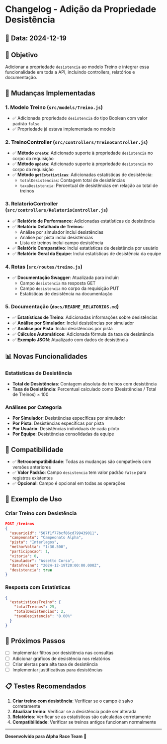 # Changelog - Adição da Propriedade Desistência

## 📅 Data: 2024-12-19

## 🎯 Objetivo
Adicionar a propriedade `desistencia` ao modelo Treino e integrar essa funcionalidade em toda a API, incluindo controllers, relatórios e documentação.

## 🔧 Mudanças Implementadas

### 1. Modelo Treino (`src/models/Treino.js`)
- ✅ Adicionada propriedade `desistencia` do tipo Boolean com valor padrão `false`
- ✅ Propriedade já estava implementada no modelo

### 2. TreinoController (`src/controllers/TreinoController.js`)
- ✅ **Método `create`**: Adicionado suporte à propriedade `desistencia` no corpo da requisição
- ✅ **Método `update`**: Adicionado suporte à propriedade `desistencia` no corpo da requisição
- ✅ **Método `getEstatisticas`**: Adicionadas estatísticas de desistência:
  - `totalDesistencias`: Contagem total de desistências
  - `taxaDesistencia`: Percentual de desistências em relação ao total de treinos

### 3. RelatorioController (`src/controllers/RelatorioController.js`)
- ✅ **Relatório de Performance**: Adicionadas estatísticas de desistência
- ✅ **Relatório Detalhado de Treinos**: 
  - Análise por simulador inclui desistências
  - Análise por pista inclui desistências
  - Lista de treinos inclui campo desistência
- ✅ **Relatório Comparativo**: Inclui estatísticas de desistência por usuário
- ✅ **Relatório Geral da Equipe**: Inclui estatísticas de desistência da equipe

### 4. Rotas (`src/routes/treino.js`)
- ✅ **Documentação Swagger**: Atualizada para incluir:
  - Campo `desistencia` na resposta GET
  - Campo `desistencia` no corpo da requisição PUT
  - Estatísticas de desistência na documentação

### 5. Documentação (`docs/README_RELATORIOS.md`)
- ✅ **Estatísticas de Treino**: Adicionadas informações sobre desistências
- ✅ **Análise por Simulador**: Inclui desistências por simulador
- ✅ **Análise por Pista**: Inclui desistências por pista
- ✅ **Cálculos Automáticos**: Adicionada fórmula da taxa de desistência
- ✅ **Exemplo JSON**: Atualizado com dados de desistência

## 📊 Novas Funcionalidades

### Estatísticas de Desistência
- **Total de Desistências**: Contagem absoluta de treinos com desistência
- **Taxa de Desistência**: Percentual calculado como (Desistências / Total de Treinos) × 100

### Análises por Categoria
- **Por Simulador**: Desistências específicas por simulador
- **Por Pista**: Desistências específicas por pista
- **Por Usuário**: Desistências individuais de cada piloto
- **Por Equipe**: Desistências consolidadas da equipe

## 🔄 Compatibilidade
- ✅ **Retrocompatibilidade**: Todas as mudanças são compatíveis com versões anteriores
- ✅ **Valor Padrão**: Campo `desistencia` tem valor padrão `false` para registros existentes
- ✅ **Opcional**: Campo é opcional em todas as operações

## 📝 Exemplo de Uso

### Criar Treino com Desistência
```json
POST /treinos
{
  "usuarioId": "507f1f77bcf86cd799439011",
  "campeonato": "Campeonato Alpha",
  "pista": "Interlagos",
  "melhorVolta": "1:30.500",
  "participacao": 1,
  "vitoria": 0,
  "simulador": "Assetto Corsa",
  "dataTreino": "2024-12-19T20:00:00.000Z",
  "desistencia": true
}
```

### Resposta com Estatísticas
```json
{
  "estatisticasTreino": {
    "totalTreinos": 25,
    "totalDesistencias": 2,
    "taxaDesistencia": "8.00%"
  }
}
```

## 🚀 Próximos Passos
- [ ] Implementar filtros por desistência nas consultas
- [ ] Adicionar gráficos de desistência nos relatórios
- [ ] Criar alertas para alta taxa de desistência
- [ ] Implementar justificativas para desistências

## 📋 Testes Recomendados
1. **Criar treino com desistência**: Verificar se o campo é salvo corretamente
2. **Atualizar treino**: Verificar se a desistência pode ser alterada
3. **Relatórios**: Verificar se as estatísticas são calculadas corretamente
4. **Compatibilidade**: Verificar se treinos antigos funcionam normalmente

---

**Desenvolvido para Alpha Race Team** 🏁 